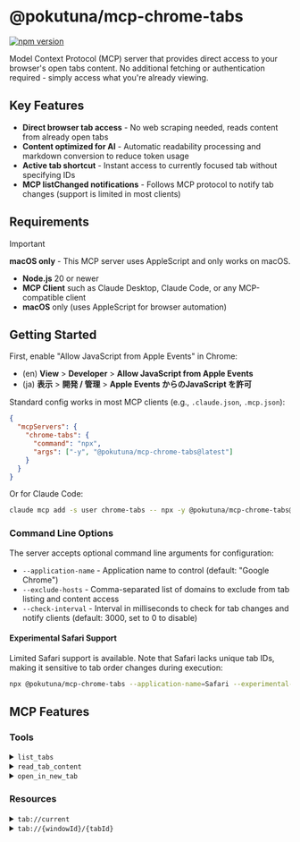 # @pokutuna/mcp-chrome-tabs

[![npm version](https://badge.fury.io/js/@pokutuna%2Fmcp-chrome-tabs.svg)](https://badge.fury.io/js/@pokutuna%2Fmcp-chrome-tabs)

Model Context Protocol (MCP) server that provides direct access to your browser's open tabs content. No additional fetching or authentication required - simply access what you're already viewing.

## Key Features

- **Direct browser tab access** - No web scraping needed, reads content from already open tabs
- **Content optimized for AI** - Automatic readability processing and markdown conversion to reduce token usage
- **Active tab shortcut** - Instant access to currently focused tab without specifying IDs
- **MCP listChanged notifications** - Follows MCP protocol to notify tab changes (support is limited in most clients)

## Requirements

> [!IMPORTANT]  
> **macOS only** - This MCP server uses AppleScript and only works on macOS.

- **Node.js** 20 or newer
- **MCP Client** such as Claude Desktop, Claude Code, or any MCP-compatible client
- **macOS** only (uses AppleScript for browser automation)

## Getting Started

First, enable "Allow JavaScript from Apple Events" in Chrome:

- (en) **View** > **Developer** > **Allow JavaScript from Apple Events**
- (ja) **表示** > **開発 / 管理** > **Apple Events からのJavaScript を許可**

Standard config works in most MCP clients (e.g., `.claude.json`, `.mcp.json`):

```json
{
  "mcpServers": {
    "chrome-tabs": {
      "command": "npx",
      "args": ["-y", "@pokutuna/mcp-chrome-tabs@latest"]
    }
  }
}
```

Or for Claude Code:

```bash
claude mcp add -s user chrome-tabs -- npx -y @pokutuna/mcp-chrome-tabs@latest
```

### Command Line Options

The server accepts optional command line arguments for configuration:

- `--application-name` - Application name to control (default: "Google Chrome")
- `--exclude-hosts` - Comma-separated list of domains to exclude from tab listing and content access
- `--check-interval` - Interval in milliseconds to check for tab changes and notify clients (default: 3000, set to 0 to disable)

#### Experimental Safari Support

Limited Safari support is available. Note that Safari lacks unique tab IDs, making it sensitive to tab order changes during execution:

```bash
npx @pokutuna/mcp-chrome-tabs --application-name=Safari --experimental-browser=safari
```

## MCP Features

### Tools

<details>
<summary><code>list_tabs</code></summary>

List all open tabs in the user's browser with their titles, URLs, and tab references.

- Returns: Markdown formatted list of tabs with tab IDs for reference

</details>

<details>
<summary><code>read_tab_content</code></summary>

Get readable content from a tab in the user's browser.

- `id` (optional): Tab reference from `list_tabs` output (e.g., `ID:12345:67890`)
- If `id` is omitted, uses the currently active tab
- Returns: Clean, readable content extracted using Mozilla Readability

</details>

<details>
<summary><code>open_in_new_tab</code></summary>

Open a URL in a new tab to present content or enable user interaction with webpages.

- `url` (required): URL to open in the browser

</details>

### Resources

<details>
<summary><code>tab://current</code></summary>

Resource representing the content of the currently active tab.

- **URI**: `tab://current`
- **MIME type**: `text/markdown`
- **Content**: Real-time content of the active browser tab

</details>

<details>
<summary><code>tab://{windowId}/{tabId}</code></summary>

Resource template for accessing specific tabs.

- **URI pattern**: `tab://{windowId}/{tabId}`
- **MIME type**: `text/markdown`
- **Content**: Content of the specified tab
- Resources are dynamically generated based on currently open tabs

</details>
